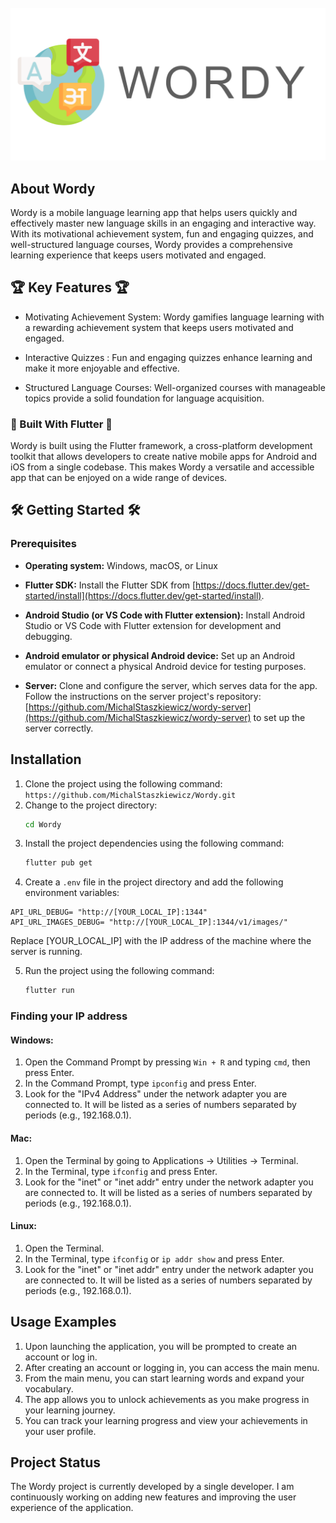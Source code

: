 <!-- PROJECT LOGO -->
<br />
<div align="center">
  <a href="https://github.com/othneildrew/Best-README-Template">
    <img src="assets/logo.png" alt="Logo">
  </a>

</div>

## About Wordy

Wordy is a mobile language learning app that helps users quickly and effectively master new language skills in an engaging and interactive way. With its motivational achievement system, fun and engaging quizzes, and well-structured language courses, Wordy provides a comprehensive learning experience that keeps users motivated and engaged.

## 🏆 Key Features 🏆

- Motivating Achievement System: Wordy gamifies language learning with a rewarding achievement system that keeps users motivated and engaged.

- Interactive Quizzes : Fun and engaging quizzes enhance learning and make it more enjoyable and effective.

- Structured Language Courses: Well-organized courses with manageable topics provide a solid foundation for language acquisition.

### 🚀 Built With Flutter 🚀

Wordy is built using the Flutter framework, a cross-platform development toolkit that allows developers to create native mobile apps for Android and iOS from a single codebase. This makes Wordy a versatile and accessible app that can be enjoyed on a wide range of devices.

## 🛠️ Getting Started 🛠️

### Prerequisites

- **Operating system:** Windows, macOS, or Linux

- **Flutter SDK:** Install the Flutter SDK from [https://docs.flutter.dev/get-started/install](https://docs.flutter.dev/get-started/install).

- **Android Studio (or VS Code with Flutter extension):** Install Android Studio or VS Code with Flutter extension for development and debugging.

- **Android emulator or physical Android device:** Set up an Android emulator or connect a physical Android device for testing purposes.

- **Server:** Clone and configure the server, which serves data for the app. Follow the instructions on the server project's repository: [https://github.com/MichalStaszkiewicz/wordy-server](https://github.com/MichalStaszkiewicz/wordy-server) to set up the server correctly.

## Installation

1. Clone the project using the following command:
   `https://github.com/MichalStaszkiewicz/Wordy.git`
2. Change to the project directory:
   ```sh
   cd Wordy
   ```
3. Install the project dependencies using the following command:
   ```sh
   flutter pub get
   ```
4. Create a `.env` file in the project directory and add the following environment variables:

```env
API_URL_DEBUG= "http://[YOUR_LOCAL_IP]:1344"
API_URL_IMAGES_DEBUG= "http://[YOUR_LOCAL_IP]:1344/v1/images/"
```

Replace [YOUR_LOCAL_IP] with the IP address of the machine where the server is running.

5. Run the project using the following command:
   ```sh
   flutter run
   ```

### Finding your IP address

#### Windows:

1. Open the Command Prompt by pressing `Win + R` and typing `cmd`, then press Enter.
2. In the Command Prompt, type `ipconfig` and press Enter.
3. Look for the "IPv4 Address" under the network adapter you are connected to. It will be listed as a series of numbers separated by periods (e.g., 192.168.0.1).

#### Mac:

1. Open the Terminal by going to Applications -> Utilities -> Terminal.
2. In the Terminal, type `ifconfig` and press Enter.
3. Look for the "inet" or "inet addr" entry under the network adapter you are connected to. It will be listed as a series of numbers separated by periods (e.g., 192.168.0.1).

#### Linux:

1. Open the Terminal.
2. In the Terminal, type `ifconfig` or `ip addr show` and press Enter.
3. Look for the "inet" or "inet addr" entry under the network adapter you are connected to. It will be listed as a series of numbers separated by periods (e.g., 192.168.0.1).

## Usage Examples

1. Upon launching the application, you will be prompted to create an account or log in.
2. After creating an account or logging in, you can access the main menu.
3. From the main menu, you can start learning words and expand your vocabulary.
4. The app allows you to unlock achievements as you make progress in your learning journey.
5. You can track your learning progress and view your achievements in your user profile.

## Project Status

The Wordy project is currently developed by a single developer. I am continuously working on adding new features and improving the user experience of the application.

